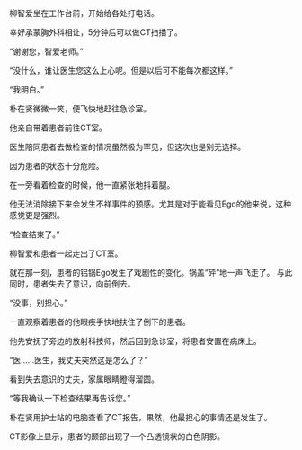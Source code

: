 柳智爱坐在工作台前，开始给各处打电话。

幸好承蒙胸外科相让，5分钟后可以做CT扫描了。

“谢谢您，智爱老师。”

“没什么，谁让医生您这么上心呢。但是以后可不能每次都这样。”

“我明白。”

朴在贤微微一笑，便飞快地赶往急诊室。

他亲自带着患者前往CT室。

医生陪同患者去做检查的情况虽然极为罕见，但这次也是别无选择。

因为患者的状态十分危险。

在一旁看着检查的时候，他一直紧张地抖着腿。

他无法消除接下来会发生不祥事件的预感。尤其是对于能看见Ego的他来说，这种感觉更是强烈。

“检查结束了。”

柳智爱和患者一起走出了CT室。

就在那一刻，患者的铝锅Ego发生了戏剧性的变化。锅盖“砰”地一声飞走了。
与此同时，患者失去了意识，向前倒去。

“没事，别担心。”

一直观察着患者的他眼疾手快地扶住了倒下的患者。

他先安抚了旁边的放射科技师，然后回到急诊室，将患者安置在病床上。

“医……医生，我丈夫突然这是怎么了？”

看到失去意识的丈夫，家属眼睛瞪得溜圆。

“等我确认一下检查结果再告诉您。”

朴在贤用护士站的电脑查看了CT报告，果然，他最担心的事情还是发生了。

CT影像上显示，患者的颞部出现了一个凸透镜状的白色阴影。